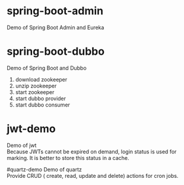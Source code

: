 # spring-boot-admin
Demo of Spring Boot Admin and Eureka  

# spring-boot-dubbo
Demo of Spring Boot and Dubbo  
1. download zookeeper
2. unzip zookeeper
3. start zookeeper
4. start dubbo provider
5. start dubbo consumer

# jwt-demo
Demo of jwt  
Because JWTs cannot be expired on demand, login status is used for marking. It is better to store this status in a cache.

#quartz-demo
Demo of quartz  
Provide CRUD ( create, read, update and delete) actions for cron jobs.  
